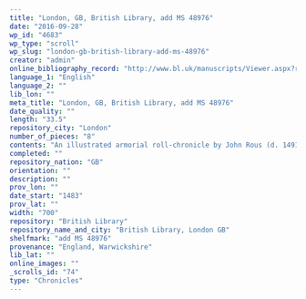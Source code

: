 ```yaml
---
title: "London, GB, British Library, add MS 48976"
date: "2016-09-28"
wp_id: "4683"
wp_type: "scroll"
wp_slug: "london-gb-british-library-add-ms-48976"
creator: "admin"
online_bibliography_record: "http://www.bl.uk/manuscripts/Viewer.aspx?ref=add_ms_48976_f001ar"
language_1: "English"
language_2: ""
lib_lon: ""
meta_title: "London, GB, British Library, add MS 48976"
date_quality: ""
length: "33.5"
repository_city: "London"
number_of_pieces: "8"
contents: "An illustrated armorial roll-chronicle by John Rous (d. 1491), chantry priest of Guy's Cliffe, in the county of Warwick, commemorating the benefactors of the town of Warwick and celebrating the deeds of holders of the Warwick earldom. Inscription on the dorse, 'This rol was laburd & finishid by Master John Rows of Warrewyk'."
completed: ""
repository_nation: "GB"
orientation: ""
description: ""
prov_lon: ""
date_start: "1483"
prov_lat: ""
width: "700"
repository: "British Library"
repository_name_and_city: "British Library, London GB"
shelfmark: "add MS 48976"
provenance: "England, Warwickshire"
lib_lat: ""
online_images: ""
_scrolls_id: "74"
type: "Chronicles"
---
```



